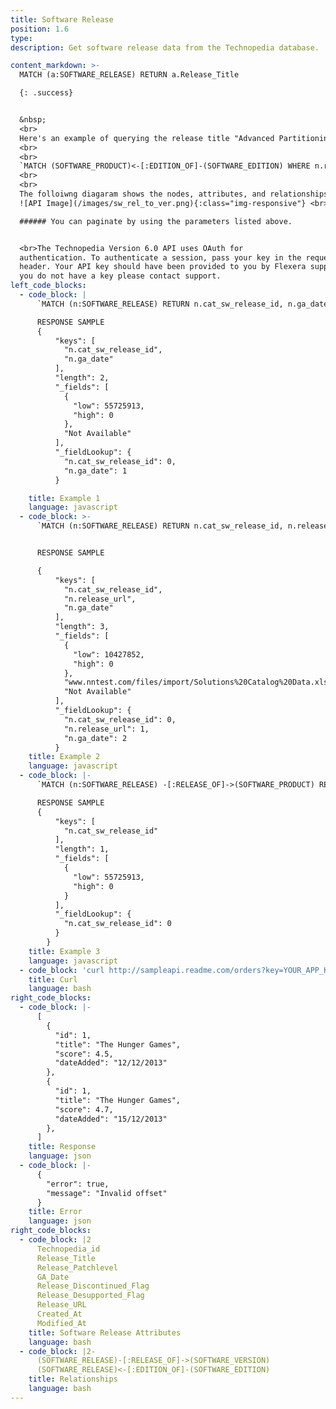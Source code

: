 ```yaml
---
title: Software Release
position: 1.6
type:
description: Get software release data from the Technopedia database.

content_markdown: >-
  MATCH (a:SOFTWARE_RELEASE) RETURN a.Release_Title

  {: .success} 


  &nbsp;
  <br>
  Here's an example of querying the release title "Advanced Partitioning Option" that is a release of a software version.<br>
  <br>
  <br>
  `MATCH (SOFTWARE_PRODUCT)<-[:EDITION_OF]-(SOFTWARE_EDITION) WHERE n.release_title = "Advanced Partitioning Option" RETURN n`
  <br>
  <br>
  The folloiwng diagaram shows the nodes, attributes, and relationships that feature in the query example.
  ![API Image](/images/sw_rel_to_ver.png){:class="img-responsive"} <br>

  ###### You can paginate by using the parameters listed above.


  <br>The Technopedia Version 6.0 API uses OAuth for
  authentication. To authenticate a session, pass your key in the request
  header. Your API key should have been provided to you by Flexera support. If
  you do not have a key please contact support.
left_code_blocks:
  - code_block: |
      `MATCH (n:SOFTWARE_RELEASE) RETURN n.cat_sw_release_id, n.ga_date`

      RESPONSE SAMPLE
      {
          "keys": [
            "n.cat_sw_release_id",
            "n.ga_date"
          ],
          "length": 2,
          "_fields": [
            {
              "low": 55725913,
              "high": 0
            },
            "Not Available"
          ],
          "_fieldLookup": {
            "n.cat_sw_release_id": 0,
            "n.ga_date": 1
          }

    title: Example 1
    language: javascript
  - code_block: >-
      `MATCH (n:SOFTWARE_RELEASE) RETURN n.cat_sw_release_id, n.release_url n.ga_date`


      RESPONSE SAMPLE

      {
          "keys": [
            "n.cat_sw_release_id",
            "n.release_url",
            "n.ga_date"
          ],
          "length": 3,
          "_fields": [
            {
              "low": 10427852,
              "high": 0
            },
            "www.nntest.com/files/import/Solutions%20Catalog%20Data.xls",
            "Not Available"
          ],
          "_fieldLookup": {
            "n.cat_sw_release_id": 0,
            "n.release_url": 1,
            "n.ga_date": 2
          }
    title: Example 2
    language: javascript
  - code_block: |-
      `MATCH (n:SOFTWARE_RELEASE) -[:RELEASE_OF]->(SOFTWARE_PRODUCT) RETURN n.cat_sw_release_id LIMIT 1`

      RESPONSE SAMPLE
      {
          "keys": [
            "n.cat_sw_release_id"
          ],
          "length": 1,
          "_fields": [
            {
              "low": 55725913,
              "high": 0
            }
          ],
          "_fieldLookup": {
            "n.cat_sw_release_id": 0
          }
        }
    title: Example 3
    language: javascript
  - code_block: 'curl http://sampleapi.readme.com/orders?key=YOUR_APP_KEY'
    title: Curl
    language: bash
right_code_blocks:
  - code_block: |-
      [
        {
          "id": 1,
          "title": "The Hunger Games",
          "score": 4.5,
          "dateAdded": "12/12/2013"
        },
        {
          "id": 1,
          "title": "The Hunger Games",
          "score": 4.7,
          "dateAdded": "15/12/2013"
        },
      ]
    title: Response
    language: json
  - code_block: |-
      {
        "error": true,
        "message": "Invalid offset"
      }
    title: Error
    language: json
right_code_blocks:
  - code_block: |2
      Technopedia_id
      Release_Title
      Release_Patchlevel
      GA_Date
      Release_Discontinued_Flag
      Release_Desupported_Flag
      Release_URL
      Created_At
      Modified_At
    title: Software Release Attributes
    language: bash
  - code_block: |2-
      (SOFTWARE_RELEASE)-[:RELEASE_OF]->(SOFTWARE_VERSION)
      (SOFTWARE_RELEASE)<-[:EDITION_OF]-(SOFTWARE_EDITION)
    title: Relationships
    language: bash
---
```


